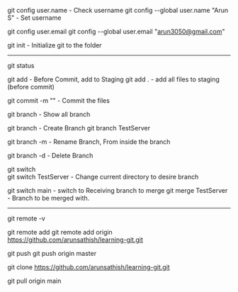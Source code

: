git config user.name                            - Check username
git config --global user.name "Arun S"          - Set username

git config user.email
git config --global user.email "arun3050@gmail.com"

git init                                        - Initialize git to the folder

--------------------------------------------------------------------

git status

git add <filename>                              - Before Commit, add to Staging
git add .                                       - add all files to staging (before commit)

git commit -m "<Enter your message>"            - Commit the files

git branch                                      - Show all branch

git branch <branchName>                         - Create Branch
git branch TestServer

git branch -m <NewBranchName>                   - Rename Branch, From inside the branch

git branch -d <BranchName>                      - Delete Branch

git switch <ToBranchName>                   
git switch TestServer                           - Change current directory to desire branch

git switch main                                 - switch to Receiving branch to merge
git merge TestServer                            - Branch to be merged with.



-------------------------------------------------------------------------------

git remote -v

git remote add <name> <URL>
git remote add origin https://github.com/arunsathish/learning-git.git

git push <name> <branchName>
git push origin master

git clone https://github.com/arunsathish/learning-git.git

git pull origin main